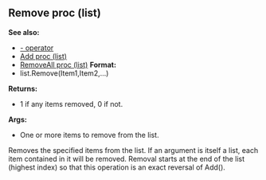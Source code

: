 ## Remove proc (list)
**See also:**
+   [- operator](/ref/operator/-.md) 
+   [Add proc (list)](/ref/list/proc/Add.md) 
+   [RemoveAll proc (list)](/ref/list/proc/RemoveAll.md) <!-- -->
**Format:**
+   list.Remove(Item1,Item2,\...)
<!-- -->
**Returns:**
+   1 if any items removed, 0 if not.
<!-- -->
**Args:**
+   One or more items to remove from the list.


Removes the specified items from the list. If an argument is
itself a list, each item contained in it will be removed. Removal starts
at the end of the list (highest index) so that this operation is an
exact reversal of Add().